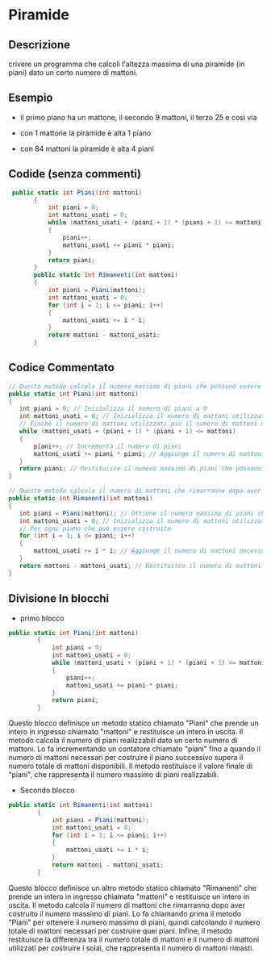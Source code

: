  # Piramide

 ## Descrizione
 crivere un programma che calcoli l'altezza massima di una piramide (in piani) dato un certo numero di mattoni.
 
 ## Esempio
- il primo piano ha un mattone, il secondo 9 mattoni, il terzo 25 e così via

- con 1 mattone la piramide è alta 1 piano

- con 84 mattoni la piramide è alta 4 piani
 ## Codide (senza commenti)
 ```c#
  public static int Piani(int mattoni)
        {
            int piani = 0;
            int mattoni_usati = 0;
            while (mattoni_usati + (piani + 1) * (piani + 1) <= mattoni)
            {
                piani++;
                mattoni_usati += piani * piani;
            }
            return piani;
        }
        public static int Rimanenti(int mattoni)
        {
            int piani = Piani(mattoni);
            int mattoni_usati = 0;
            for (int i = 1; i <= piani; i++)
            {
                mattoni_usati += i * i;
            }
            return mattoni - mattoni_usati;
        }
 ```
 ## Codice Commentato 
 ```c#
 // Questo metodo calcola il numero massimo di piani che possono essere costruiti dati un certo numero di mattoni
public static int Piani(int mattoni)
{
    int piani = 0; // Inizializza il numero di piani a 0
    int mattoni_usati = 0; // Inizializza il numero di mattoni utilizzati a 0
    // Finché il numero di mattoni utilizzati più il numero di mattoni necessari per il prossimo piano è inferiore o uguale al numero totale di mattoni disponibili
    while (mattoni_usati + (piani + 1) * (piani + 1) <= mattoni)
    {
        piani++; // Incrementa il numero di piani
        mattoni_usati += piani * piani; // Aggiunge il numero di mattoni necessari per il piano corrente al numero totale di mattoni utilizzati
    }
    return piani; // Restituisce il numero massimo di piani che possono essere costruiti
}

// Questo metodo calcola il numero di mattoni che rimarranno dopo aver costruito il numero massimo di piani
public static int Rimanenti(int mattoni)
{
    int piani = Piani(mattoni); // Ottiene il numero massimo di piani che possono essere costruiti
    int mattoni_usati = 0; // Inizializza il numero di mattoni utilizzati a 0
    // Per ogni piano che può essere costruito
    for (int i = 1; i <= piani; i++)
    {
        mattoni_usati += i * i; // Aggiunge il numero di mattoni necessari per il piano corrente al numero totale di mattoni utilizzati
    }
    return mattoni - mattoni_usati; // Restituisce il numero di mattoni rimanenti
}
```
## Divisione In blocchi

* primo blocco
```c#
public static int Piani(int mattoni)
        {
            int piani = 0;
            int mattoni_usati = 0;
            while (mattoni_usati + (piani + 1) * (piani + 1) <= mattoni)
            {
                piani++;
                mattoni_usati += piani * piani;
            }
            return piani;
        }
```
Questo blocco definisce un metodo statico chiamato "Piani" che prende un intero in ingresso chiamato "mattoni" e restituisce un intero in uscita. Il metodo calcola il numero di piani realizzabili dato un certo numero di mattoni. Lo fa incrementando un contatore chiamato "piani" fino a quando il numero di mattoni necessari per costruire il piano successivo supera il numero totale di mattoni disponibili. Il metodo restituisce il valore finale di "piani", che rappresenta il numero massimo di piani realizzabili.
* Secondo blocco
```c#
public static int Rimanenti(int mattoni)
        {
            int piani = Piani(mattoni);
            int mattoni_usati = 0;
            for (int i = 1; i <= piani; i++)
            {
                mattoni_usati += i * i;
            }
            return mattoni - mattoni_usati;
        }
```
Questo blocco definisce un altro metodo statico chiamato "Rimanenti" che prende un intero in ingresso chiamato "mattoni" e restituisce un intero in uscita. Il metodo calcola il numero di mattoni che rimarranno dopo aver costruito il numero massimo di piani. Lo fa chiamando prima il metodo "Piani" per ottenere il numero massimo di piani, quindi calcolando il numero totale di mattoni necessari per costruire quei piani. Infine, il metodo restituisce la differenza tra il numero totale di mattoni e il numero di mattoni utilizzati per costruire i solai, che rappresenta il numero di mattoni rimasti.

 
